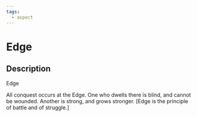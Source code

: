 ```yaml
---
tags:
  - aspect
---
```


# Edge

## Description
Edge

All conquest occurs at the Edge. One who dwells there is blind, and cannot be wounded. Another is strong, and grows stronger. [Edge is the principle of battle and of struggle.]